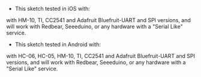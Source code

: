 - This sketch tested in iOS with:

with HM-10, TI, CC2541 and Adafruit Bluefruit-UART and SPI versions, and will work with Redbear, Seeeduino, or any hardware with a "Serial Like" service.

- This sketch tested in Android with:

with HC-06, HC-05, HM-10, TI, CC2541 and Adafruit Bluefruit-UART and SPI versions, and will work with Redbear, Seeeduino, or any hardware with a "Serial Like" service.
